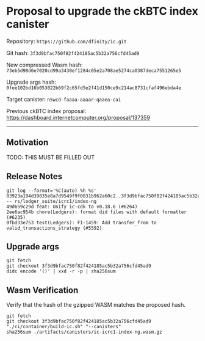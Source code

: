 # Proposal to upgrade the ckBTC index canister

Repository: `https://github.com/dfinity/ic.git`

Git hash: `3f3d9bfac750f82f424185ac5b32a756cfd45ad9`

New compressed Wasm hash: `73eb5d98d6e7020cd99a3430ef1284c05e2a708ae5274ca0387deca7551265e5`

Upgrade args hash: `0fee102bd16b053022b69f2c65fd5e2f41d150ce9c214ac8731cfaf496ebda4e`

Target canister: `n5wcd-faaaa-aaaar-qaaea-cai`

Previous ckBTC index proposal: https://dashboard.internetcomputer.org/proposal/137359

---

## Motivation
TODO: THIS MUST BE FILLED OUT


## Release Notes

```
git log --format='%C(auto) %h %s' 83923a194d39835e8a7d9549f9f0831b962a60c2..3f3d9bfac750f82f424185ac5b32a756cfd45ad9 -- rs/ledger_suite/icrc1/index-ng
49d659c29d feat: Unify ic-cdk to v0.18.6 (#6264)
2ee6ac954b chore(Ledgers): format did files with default formatter (#6235)
0fbd33e753 test(Ledgers): FI-1459: Add transfer_from to valid_transactions_strategy (#5592)
 ```

## Upgrade args

```
git fetch
git checkout 3f3d9bfac750f82f424185ac5b32a756cfd45ad9
didc encode '()' | xxd -r -p | sha256sum
```

## Wasm Verification

Verify that the hash of the gzipped WASM matches the proposed hash.

```
git fetch
git checkout 3f3d9bfac750f82f424185ac5b32a756cfd45ad9
"./ci/container/build-ic.sh" "--canisters"
sha256sum ./artifacts/canisters/ic-icrc1-index-ng.wasm.gz
```